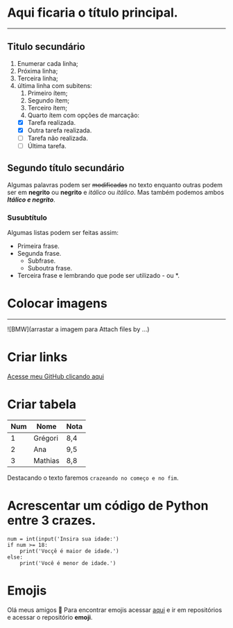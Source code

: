 # Aqui ficaria o título principal.
---
## Titulo secundário
1. Enumerar cada linha;
2. Próxima linha;
3. Terceira linha;
4. última linha com subitens:
   1. Primeiro ítem;
   2. Segundo ítem;
   3. Terceiro ítem;
   4. Quarto ítem com opções de marcação:
   - [x] Tarefa realizada.
   - [x] Outra tarefa realizada.
   - [ ] Tarefa não realizada.
   - [ ] Última tarefa.
## Segundo título secundário
Algumas palavras podem ser ~~modificadas~~ no texto enquanto outras podem ser em **negrito** ou __negrito__ e 
*itálico* ou _itálico_. Mas também podemos ambos _**Itálico e negrito**_.
### Susubtítulo
Algumas listas podem ser feitas assim:
* Primeira frase.
* Segunda frase.
   * Subfrase.
   * Suboutra frase.
* Terceira frase e lembrando que pode ser utilizado - ou *.

# Colocar imagens
---
![BMW](arrastar a imagem para Attach files by ...)

# Criar links
[Acesse meu GitHub clicando aqui](https://github.com/gregorimaia)


# Criar tabela
Num | Nome | Nota
---|---|---
1 | Grégori | 8,4
2 | Ana | 9,5
3 | Mathias | 8,8

Destacando o texto faremos `crazeando no começo e no fim`.

# Acrescentar um código de Python entre 3 crazes.
```
num = int(input('Insira sua idade:')
if num >= 18:
    print('Vocçê é maior de idade.')
else:
    print('Você é menor de idade.')
```
# Emojis

Olá meus amigos 🖖
Para encontrar emojis acessar [aqui](https://github.com/ikatyang) e ir em repositórios e acessar o repositório **emoji**.
